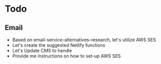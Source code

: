 # Todo

## Email
- Based on email-service-alternatives-research, let's utilize AWS SES
- Let's create the suggested Netlify functions
- Let's Update CMS to handle 
- Provide me instructions on how to set-up AWS SES